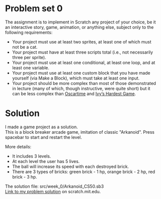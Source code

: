 # Problem set 0
The assignment is to implement in Scratch any project of your choice, be it an interactive story,
game, animation, or anything else, subject only to the following requirements:
- Your project must use at least two sprites, at least one of which must not be a cat.
- Your project must have at least three scripts total (i.e., not necessarily three per sprite).
- Your project must use at least one conditional, at least one loop, and at least one variable.
- Your project must use at least one custom block that you have made yourself (via Make a Block), which must take
at least one input.
- Your project should be more complex than most of those demonstrated in lecture (many of which, though instructive,
were quite short) but it can be less complex than [Oscartime](https://scratch.mit.edu/projects/277537196) and
[Ivy’s Hardest Game](https://scratch.mit.edu/projects/326129433).

# Solution
I made a game project as a solution.  
This is a block breaker arcade game, imitation of classic "Arkanoid".
Press spacebar to start and restart the level.

More details:
- It includes 3 levels.
- At each level the user has 5 lives.
- The ball will increase its speed with each destroyed brick.
- There are 3 types of bricks: green brick - 1 hp, orange brick - 2 hp, red brick - 3 hp.

The solution file: src/week_0/Arkanoid_CS50.sb3  
[Link to my problem solution](https://scratch.mit.edu/projects/1003916081) on scratch.mit.edu.